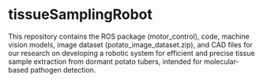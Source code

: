 # tissueSamplingRobot
This repository contains the ROS package (motor_control), code, machine vision models, image dataset (potato_image_dataset.zip), and CAD files for our research on developing a robotic system for efficient and precise tissue sample extraction from dormant potato tubers, intended for molecular-based pathogen detection. 
